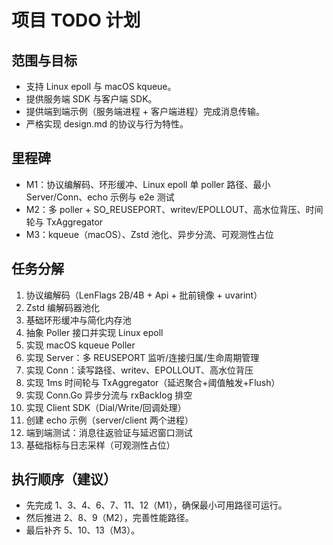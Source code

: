 # 项目 TODO 计划

## 范围与目标
- 支持 Linux epoll 与 macOS kqueue。
- 提供服务端 SDK 与客户端 SDK。
- 提供端到端示例（服务端进程 + 客户端进程）完成消息传输。
- 严格实现 design.md 的协议与行为特性。

## 里程碑
- M1：协议编解码、环形缓冲、Linux epoll 单 poller 路径、最小 Server/Conn、echo 示例与 e2e 测试
- M2：多 poller + SO_REUSEPORT、writev/EPOLLOUT、高水位背压、时间轮与 TxAggregator
- M3：kqueue（macOS）、Zstd 池化、异步分流、可观测性占位

## 任务分解
1. 协议编解码（LenFlags 2B/4B + Api + 批前镜像 + uvarint）
2. Zstd 编解码器池化
3. 基础环形缓冲与简化内存池
4. 抽象 Poller 接口并实现 Linux epoll
5. 实现 macOS kqueue Poller
6. 实现 Server：多 REUSEPORT 监听/连接归属/生命周期管理
7. 实现 Conn：读写路径、writev、EPOLLOUT、高水位背压
8. 实现 1ms 时间轮与 TxAggregator（延迟聚合+阈值触发+Flush）
9. 实现 Conn.Go 异步分流与 rxBacklog 排空
10. 实现 Client SDK（Dial/Write/回调处理）
11. 创建 echo 示例（server/client 两个进程）
12. 端到端测试：消息往返验证与延迟窗口测试
13. 基础指标与日志采样（可观测性占位）

## 执行顺序（建议）
- 先完成 1、3、4、6、7、11、12（M1），确保最小可用路径可运行。
- 然后推进 2、8、9（M2），完善性能路径。
- 最后补齐 5、10、13（M3）。
